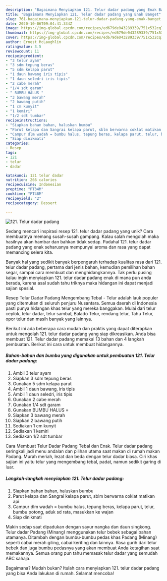 ```yaml
---
description: "Bagaimana Menyiapkan 121. Telur dadar padang yang Enak Banget"
title: "Bagaimana Menyiapkan 121. Telur dadar padang yang Enak Banget"
slug: 761-bagaimana-menyiapkan-121-telur-dadar-padang-yang-enak-banget
date: 2020-10-06T09:04:41.334Z
image: https://img-global.cpcdn.com/recipes/ed679de043289339/751x532cq70/121-telur-dadar-padang-foto-resep-utama.jpg
thumbnail: https://img-global.cpcdn.com/recipes/ed679de043289339/751x532cq70/121-telur-dadar-padang-foto-resep-utama.jpg
cover: https://img-global.cpcdn.com/recipes/ed679de043289339/751x532cq70/121-telur-dadar-padang-foto-resep-utama.jpg
author: Ernest McLaughlin
ratingvalue: 3.5
reviewcount: 11
recipeingredient:
- "3 telur ayam"
- "3 sdm tepung beras"
- "5 sdm kelapa parut"
- "1 daun bawang iris tipis"
- "1 daun seledri iris tipis"
- "2 cabe merah"
- "1/4 sdt garam"
- " BUMBU HALUS "
- "3 bawang merah"
- "2 bawang putih"
- "1 cm kunyit"
- "1 kemiri"
- "1/2 sdt tumbar"
recipeinstructions:
- "Siapkan bahan bahan, haluskan bumbu"
- "Parut kelapa dan Sangrai kelapa parut, sblm berwarna coklat matikan api"
- "Campur dlm wadah = bumbu halus, tepung beras, kelapa parut, telur, bumbu potong, aduk sd rata, masukkan ke wajan"
- "Siap dinikmati"
categories:
- Resep
tags:
- 121
- telur
- dadar

katakunci: 121 telur dadar 
nutrition: 266 calories
recipecuisine: Indonesian
preptime: "PT34M"
cooktime: "PT48M"
recipeyield: "2"
recipecategory: Dessert

---
```



![121. Telur dadar padang](https://img-global.cpcdn.com/recipes/ed679de043289339/751x532cq70/121-telur-dadar-padang-foto-resep-utama.jpg)

Sedang mencari inspirasi resep 121. telur dadar padang yang unik? Cara membuatnya memang susah-susah gampang. Kalau salah mengolah maka hasilnya akan hambar dan bahkan tidak sedap. Padahal 121. telur dadar padang yang enak seharusnya mempunyai aroma dan rasa yang dapat memancing selera kita.

Banyak hal yang sedikit banyak berpengaruh terhadap kualitas rasa dari 121. telur dadar padang, pertama dari jenis bahan, kemudian pemilihan bahan segar, sampai cara membuat dan menghidangkannya. Tak perlu pusing kalau ingin menyiapkan 121. telur dadar padang enak di mana pun anda berada, karena asal sudah tahu triknya maka hidangan ini dapat menjadi sajian spesial.

Resep Telur Dadar Padang Mengembang Tebal - Telur adalah lauk populer yang ditemukan di seluruh penjuru Nusantara. Semua daerah di Indonesia pasti punya hidangan khas telur yang mereka banggakan. Mulai dari telur ceplok, telur dadar, telur sambal, Balado Telur, rendang telur, Tahu Telur, opor telur dan masih banyak yang lainnya.


Berikut ini ada beberapa cara mudah dan praktis yang dapat diterapkan untuk mengolah 121. telur dadar padang yang siap dikreasikan. Anda bisa membuat 121. Telur dadar padang memakai 13 bahan dan 4 langkah pembuatan. Berikut ini cara untuk membuat hidangannya.

<!--inarticleads1-->

##### Bahan-bahan dan bumbu yang digunakan untuk pembuatan 121. Telur dadar padang:

1. Ambil 3 telur ayam
1. Siapkan 3 sdm tepung beras
1. Gunakan 5 sdm kelapa parut
1. Ambil 1 daun bawang, iris tipis
1. Ambil 1 daun seledri, iris tipis
1. Gunakan 2 cabe merah
1. Gunakan 1/4 sdt garam
1. Gunakan  BUMBU HALUS =
1. Siapkan 3 bawang merah
1. Siapkan 2 bawang putih
1. Sediakan 1 cm kunyit
1. Sediakan 1 kemiri
1. Sediakan 1/2 sdt tumbar


Cara Membuat Telur Dadar Padang Tebal dan Enak. Telur dadar padang seringkali jadi menu andalan dan pilihan utama saat makan di rumah makan Padang. Murah meriah, lezat dan beda dengan telur dadar biasa. Ciri khas sajian ini yaitu telur yang mengembang tebal, padat, namun sedikit garing di luar. 

<!--inarticleads2-->

##### Langkah-langkah menyiapkan 121. Telur dadar padang:

1. Siapkan bahan bahan, haluskan bumbu
1. Parut kelapa dan Sangrai kelapa parut, sblm berwarna coklat matikan api
1. Campur dlm wadah = bumbu halus, tepung beras, kelapa parut, telur, bumbu potong, aduk sd rata, masukkan ke wajan
1. Siap dinikmati


Makin sedap saat dipadukan dengan sayur nangka dan daun singkong. Telur dadar Padang (Minang) menggunakan telur bebek sebagai bahan utamanya. Ditambah dengan bumbu-bumbu pedas khas Padang (Minang) seperti cabai merah giling, cabai keriting dan lainnya. Rasa gurih dari telur bebek dan juga bumbu pedasnya yang akan membuat Anda ketagihan saat memakannya. Semua orang pun tahu memasak telur dadar yang semudah ABC sahaja. 

Bagaimana? Mudah bukan? Itulah cara menyiapkan 121. telur dadar padang yang bisa Anda lakukan di rumah. Selamat mencoba!
